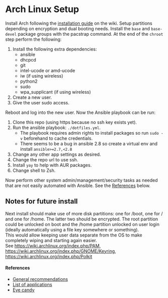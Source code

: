 # Arch Linux Setup

Install Arch following the [installation guide](https://wiki.archlinux.org/index.php/Installation_guide) on the wiki.
Setup partitions depending on encryption and dual booting needs. Install the `base` and `base-devel` package groups with
the pacstrap command. At the end of the `chroot` step perform the following:

1. Install the following extra dependencies:
    - ansible
    - dhcpcd
    - git
    - intel-ucode or amd-ucode
    - iw (if using wireless)
    - python2
    - sudo
    - wpa_supplicant (if using wireless)
2. Create a new user.
3. Give the user sudo access.

Reboot and log into the new user. Now the Ansible playbook can be run:

1. Clone this repo (using https because no ssh key exists yet).
2. Run the ansible playbook: `./dotfiles.yml`.
    - The playbook requires admin rights to install packages so run `sudo -v` beforehand to cache credentials.
    - There seems to be a bug in ansible 2.8 so create a virtual env and install `ansible>=2.7,<2.8`
3. Change any other app settings as desired.
4. Change the repo url to use ssh.
5. Install `yay` to help with AUR packages.
6. Change shell to Zsh.

Now perform other system admin/management/security tasks as needed that are not easily automated with Ansible. See the [References](#references) below.

## Notes for future install

Next install should make use of more disk partitions: one for /boot, one for / and one for /home. The latter two should
be encrypted. The root partition could be unlocked on boot and the /home partition unlocked on user login (ideally
automatically using a file key somewhere or something).  
This would allow keeping user data separate from the OS to make completely wiping and starting again easier.  
See https://wiki.archlinux.org/index.php/PAM, https://wiki.archlinux.org/index.php/GNOME/Keyring, https://wiki.archlinux.org/index.php/Polkit

#### References

- [General recommendations](https://wiki.archlinux.org/index.php/General_recommendations)
- [List of applications](https://wiki.archlinux.org/index.php/List_of_applications)
- [Eye candy](https://wiki.archlinux.org/index.php/Category:Eye_candy)
